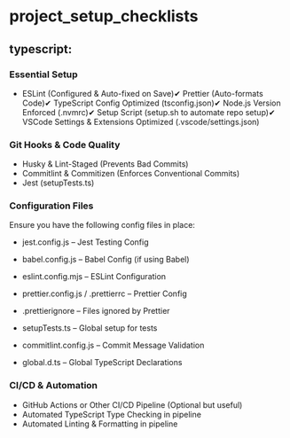 # project_setup_checklists

## typescript:
### Essential Setup

- ESLint (Configured & Auto-fixed on Save)✔ Prettier (Auto-formats Code)✔ TypeScript Config Optimized (tsconfig.json)✔ Node.js Version Enforced (.nvmrc)✔ Setup Script (setup.sh to automate repo setup)✔ VSCode Settings & Extensions Optimized (.vscode/settings.json)

### Git Hooks & Code Quality

- Husky & Lint-Staged (Prevents Bad Commits)
- Commitlint & Commitizen (Enforces Conventional Commits)
- Jest (setupTests.ts)

### Configuration Files

Ensure you have the following config files in place:

- jest.config.js – Jest Testing Config

- babel.config.js – Babel Config (if using Babel)

- eslint.config.mjs – ESLint Configuration

- prettier.config.js / .prettierrc – Prettier Config

- .prettierignore – Files ignored by Prettier

- setupTests.ts – Global setup for tests

- commitlint.config.js – Commit Message Validation

- global.d.ts – Global TypeScript Declarations

### CI/CD & Automation

- GitHub Actions or Other CI/CD Pipeline (Optional but useful)
- Automated TypeScript Type Checking in pipeline
- Automated Linting & Formatting in pipeline

